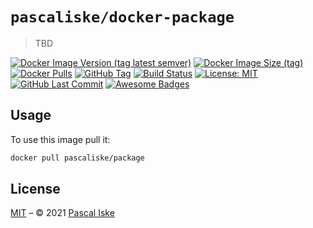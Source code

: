 # `pascaliske/docker-package`

> TBD

[![Docker Image Version (tag latest semver)](https://img.shields.io/docker/v/pascaliske/package/latest?style=flat-square)](https://hub.docker.com/r/pascaliske/package) [![Docker Image Size (tag)](https://img.shields.io/docker/image-size/pascaliske/package/latest?style=flat-square)](https://hub.docker.com/r/pascaliske/package) [![Docker Pulls](https://img.shields.io/docker/pulls/pascaliske/package?style=flat-square)](https://hub.docker.com/r/pascaliske/package) [![GitHub Tag](https://img.shields.io/github/v/tag/pascaliske/docker-package?style=flat-square)](https://github.com/pascaliske/docker-package) [![Build Status](https://img.shields.io/github/workflow/status/pascaliske/docker-package/Image/master?label=build&style=flat-square)](https://github.com/pascaliske/docker-package/actions) [![License: MIT](https://img.shields.io/badge/License-MIT-blue.svg?style=flat-square)](https://opensource.org/licenses/MIT) [![GitHub Last Commit](https://img.shields.io/github/last-commit/pascaliske/docker-package?style=flat-square)](https://github.com/pascaliske/docker-package) [![Awesome Badges](https://img.shields.io/badge/badges-awesome-green.svg?style=flat-square)](https://github.com/Naereen/badges)

## Usage

To use this image pull it:

```bash
docker pull pascaliske/package
```

## License

[MIT](LICENSE.md) – © 2021 [Pascal Iske](https://pascaliske.dev)
